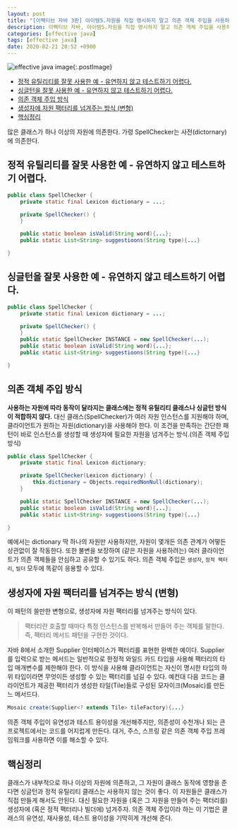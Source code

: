 ```yaml
---
layout: post
title: "[이펙티브 자바 3판] 아이템5.자원을 직접 명시하지 말고 의존 객체 주입을 사용하라"
description: 이펙티브 자바, 아이템5.자원을 직접 명시하지 말고 의존 객체 주입을 사용하라
categories: [effective java]
tags: [effective java]
date: 2020-02-21 20:52 +0900
---
```


![effective java image](https://user-images.githubusercontent.com/28615416/75598228-81ca1c00-5add-11ea-9319-e949af4e07cd.png){:.postImage}

<!-- TOC -->

- [정적 유틸리티를 잘못 사용한 예 - 유연하지 않고 테스트하기 어렵다.](#정적-유틸리티를-잘못-사용한-예---유연하지-않고-테스트하기-어렵다)
- [싱글턴을 잘못 사용한 예 - 유연하지 않고 테스트하기 어렵다.](#싱글턴을-잘못-사용한-예---유연하지-않고-테스트하기-어렵다)
- [의존 객체 주입 방식](#의존-객체-주입-방식)
- [생성자에 자원 팩터리를 넘겨주는 방식 (변형)](#생성자에-자원-팩터리를-넘겨주는-방식-변형)
- [핵심정리](#핵심정리)

<!-- /TOC -->

많은 클래스가 하나 이상의 자원에 의존한다. 가령 SpellChecker는 사전(dictornary)에 의존한다.

## 정적 유틸리티를 잘못 사용한 예 - 유연하지 않고 테스트하기 어렵다.

```java
public class SpellChecker {
    private static final Lexicon dictionary = ...;

    private SpellChecker() {
    }

    public static boolean isValid(String word){...};
    public static List<String> suggestioons(String type){...}

}
```

## 싱글턴을 잘못 사용한 예 - 유연하지 않고 테스트하기 어렵다.

```java
public class SpellChecker {
    private static final Lexicon dictionary = ...;

    private SpellChecker() {
    }
    public static SpellChecker INSTANCE = new SpellChecker(...);
    public static boolean isValid(String word){...};
    public static List<String> suggestioons(String type){...}

}
```

## 의존 객체 주입 방식

**사용하는 자원에 따라 동작이 달라지는 클래스에는 정적 유틸리티 클래스나 싱글턴 방식이 적합하지 않다.**
대신 클래스(SpellChecker)가 여러 자원 인스턴스를 지원해야 하며, 클라이언트가 원하는 자원(dictionary)을 사용해야 한다. 이 조건을 만족하는 간단한 패턴이 바로 인스턴스를 생성할 때 생성자에 필요한 자원을 넘겨주는 방식.(의존 객체 주입 방식)

```java
public class SpellChecker {
    private static final Lexicon dictionary;

    private SpellChecker(Lexicon dictionary) {
        this.dictionary = Objects.requiredNonNull(dictionary);
    }

    public static SpellChecker INSTANCE = new SpellChecker(...);
    public static boolean isValid(String word){...};
    public static List<String> suggestioons(String type){...}

}
```

예에서는 dictionary 딱 하나의 자원만 사용하지만, 자원이 몇개든 의존 관계가 어떻든 상관없이 잘 작동한다. 또한 불변을 보장하여 (같은 자원을 사용하려는) 여러 클라이언트가 의존 객체들을 안심하고 공유할 수 있기도 하다. 의존 객체 주입은 `생성자`, `정적 팩터리`, `빌더` 모두에 똑같이 응용할 수 있다.

## 생성자에 자원 팩터리를 넘겨주는 방식 (변형)

이 패턴의 쓸만한 변형으로, 생성자에 자원 팩터리를 넘겨주는 방식이 있다.

> 팩터리란 호출할 때마다 특정 인스턴스를 반복해서 만들어 주는 객체를 말한다. 즉, 팩터리 메서드 패턴을 구현한 것이다.

자바 8에서 소개한 Supplier<T> 인터페이스가 팩터리를 표현한 완벽한 예이다. Supplier<T>를 입력으로 받는 메서드는 일반적으로 한정적 와일드 카드 타입을 사용해 팩터리의 타입 매개변수를 제한해야 한다. 이 방식을 사용해 클라이언트는 자신이 명시한 타입의 하위 타입이라면 무엇이든 생성할 수 있는 팩터리를 넘길 수 있다. 예컨대 다음 코드는 클라이언트가 제공한 팩터리가 생성한 타일(Tile)들로 구성된 모자이크(Mosaic)를 만든느 메서드다.

```java
Mosaic create(Supplier<? extends Tile> tileFactory){...}
```

의존 객체 주입이 유연성과 테스트 용이성을 개선해주지만, 의존성이 수천개나 되는 큰 프로젝트에서는 코드를 어지럽게 만든다. 대거, 주스, 스프링 같은 의존 객체 주입 프레임워크를 사용하면 이를 해소할 수 있다.

## 핵심정리

클래스가 내부적으로 하나 이상의 자원에 의존하고, 그 자원이 클래스 동작에 영향을 준다면 싱글턴과 정적 유틸리티 클래스는 사용하지 않는 것이 좋다. 이 자원들은 클래스가 직접 만들게 해서도 안된다. 대신 필요한 자원을 (혹은 그 자원을 만들어 주는 팩터리를) 생성자에 (혹은 정적 팩터리나 빌더에) 넘겨주자. 의존 객체 주입이라 하는 이 기법은 클래스의 유연성, 재사용성, 테스트 용이성을 기막히게 개선해 준다.

